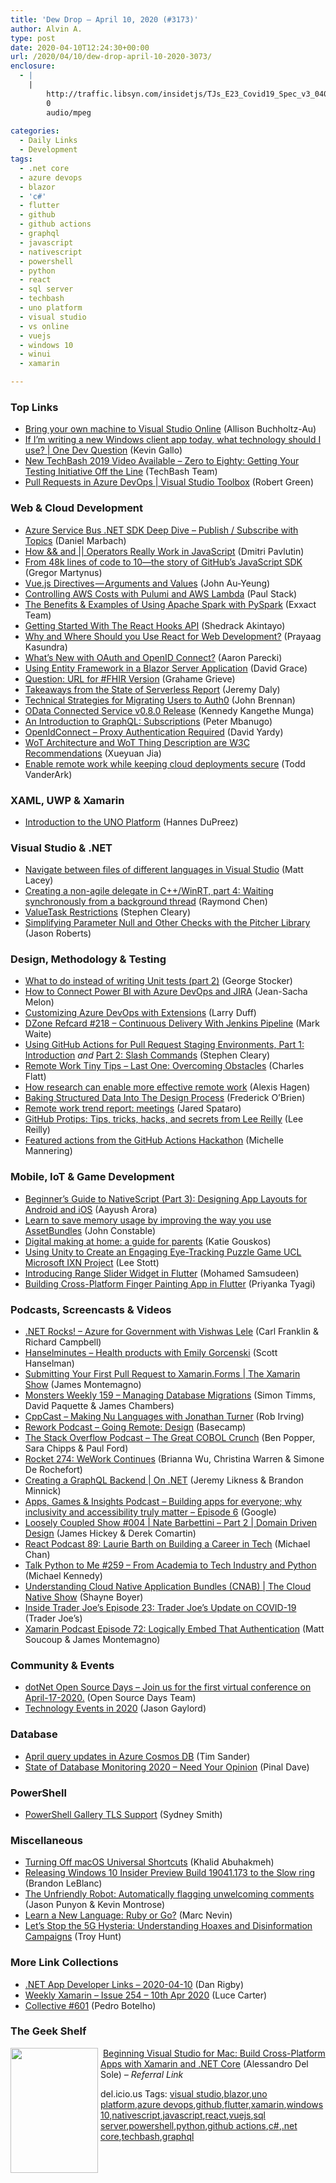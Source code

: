 ```yaml
---
title: 'Dew Drop – April 10, 2020 (#3173)'
author: Alvin A.
type: post
date: 2020-04-10T12:24:30+00:00
url: /2020/04/10/dew-drop-april-10-2020-3073/
enclosure:
  - |
    |
        http://traffic.libsyn.com/insidetjs/TJs_E23_Covid19_Spec_v3_040920.mp3
        0
        audio/mpeg
        
categories:
  - Daily Links
  - Development
tags:
  - .net core
  - azure devops
  - blazor
  - 'c#'
  - flutter
  - github
  - github actions
  - graphql
  - javascript
  - nativescript
  - powershell
  - python
  - react
  - sql server
  - techbash
  - uno platform
  - visual studio
  - vs online
  - vuejs
  - windows 10
  - winui
  - xamarin

---
```

### <a name="top"></a>Top Links

  * <a href="https://devblogs.microsoft.com/visualstudio/bring-your-own-machine-to-visual-studio-online/" target="_blank" rel="noopener noreferrer">Bring your own machine to Visual Studio Online</a> (Allison Buchholtz-Au)
  * <a href="http://www.youtube.com/watch?v=uG0riz00i8s" target="_blank" rel="noopener noreferrer">If I&#8217;m writing a new Windows client app today, what technology should I use? | One Dev Question</a> (Kevin Gallo)
  * <a href="https://www.techbash.com/blog/2020/04/09/new-techbash-2019-video-available-zero-to-eighty-getting-your-testing-initiative-off-the-line" target="_blank" rel="noopener noreferrer">New TechBash 2019 Video Available &#8211; Zero to Eighty: Getting Your Testing Initiative Off the Line</a> (TechBash Team)
  * <a href="https://channel9.msdn.com/Shows/Visual-Studio-Toolbox/Pull-Requests-in-Azure-DevOps?WT.mc_id=DX_MVP4025064" target="_blank" rel="noopener noreferrer">Pull Requests in Azure DevOps | Visual Studio Toolbox</a> (Robert Green)



### <a name="web"></a>Web & Cloud Development

  * <a href="https://www.planetgeek.ch/2020/04/10/azure-service-bus-net-sdk-deep-dive-publish-subscribe-with-topics/" target="_blank" rel="noopener noreferrer">Azure Service Bus .NET SDK Deep Dive – Publish / Subscribe with Topics</a> (Daniel Marbach)
  * <a href="https://dmitripavlutin.com/javascript-and-or-logical-operators/" target="_blank" rel="noopener noreferrer">How && and || Operators Really Work in JavaScript</a> (Dmitri Pavlutin)
  * <a href="https://github.blog/2020-04-09-from-48k-lines-of-code-to-10-the-story-of-githubs-javascript-sdk/" target="_blank" rel="noopener noreferrer">From 48k lines of code to 10—the story of GitHub’s JavaScript SDK</a> (Gregor Martynus)
  * <a href="https://medium.com/swlh/vue-js-directives-arguments-and-values-bf5efd0f49e6?source=rss----f5af2b715248---4" target="_blank" rel="noopener noreferrer">Vue.js Directives — Arguments and Values</a> (John Au-Yeung)
  * <a href="https://www.pulumi.com/blog/controlling-aws-costs-with-lambda-and-pulumi/" target="_blank" rel="noopener noreferrer">Controlling AWS Costs with Pulumi and AWS Lambda</a> (Paul Stack)
  * <a href="https://blog.exxactcorp.com/the-benefits-examples-of-using-apache-spark-with-pyspark-using-python/" target="_blank" rel="noopener noreferrer">The Benefits & Examples of Using Apache Spark with PySpark</a> (Exxact Team)
  * <a href="https://www.smashingmagazine.com/2020/04/react-hooks-api-guide/" target="_blank" rel="noopener noreferrer">Getting Started With The React Hooks API</a> (Shedrack Akintayo)
  * <a href="https://www.simform.com/why-use-react/" target="_blank" rel="noopener noreferrer">Why and Where Should you Use React for Web Development?</a> (Prayaag Kasundra)
  * <a href="https://developer.okta.com/blog/2020/04/09/whats-new-with-oauth-and-oidc" target="_blank" rel="noopener noreferrer">What&#8217;s New with OAuth and OpenID Connect?</a> (Aaron Parecki)
  * <a href="https://www.roundthecode.com/dotnet/using-entity-framework-in-a-blazor-server-application" target="_blank" rel="noopener noreferrer">Using Entity Framework in a Blazor Server Application</a> (David Grace)
  * <a href="http://www.healthintersections.com.au/?p=3029" target="_blank" rel="noopener noreferrer">Question: URL for #FHIR Version</a> (Grahame Grieve)
  * <a href="https://www.jeremydaly.com/takeaways-state-of-serverless-report/" target="_blank" rel="noopener noreferrer">Takeaways from the State of Serverless Report</a> (Jeremy Daly)
  * <a href="https://auth0.com/blog/technical-strategies-for-migrating-users-to-auth0/" target="_blank" rel="noopener noreferrer">Technical Strategies for Migrating Users to Auth0</a> (John Brennan)
  * <a href="https://devblogs.microsoft.com/odata/odata-connected-service-v0-8-0-release/" target="_blank" rel="noopener noreferrer">OData Connected Service v0.8.0 Release</a> (Kennedy Kangethe Munga)
  * <a href="https://www.telerik.com/blogs/introduction-to-graphql-subscriptions" target="_blank" rel="noopener noreferrer">An Introduction to GraphQL: Subscriptions</a> (Peter Mbanugo)
  * <a href="http://feedproxy.google.com/~r/davidyardy/~3/lew_Ubc9Nlc/" target="_blank" rel="noopener noreferrer">OpenIdConnect &#8211; Proxy Authentication Required</a> (David Yardy)
  * <a href="https://www.w3.org/blog/news/archives/8436" target="_blank" rel="noopener noreferrer">WoT Architecture and WoT Thing Description are W3C Recommendations</a> (Xueyuan Jia)
  * <a href="https://www.microsoft.com/security/blog/2020/04/09/enable-remote-work-while-keeping-cloud-deployments-secure/" target="_blank" rel="noopener noreferrer">Enable remote work while keeping cloud deployments secure</a> (Todd VanderArk)



### <a name="silverlight"></a>XAML, UWP & Xamarin

  * <a href="https://www.developer.com/net/net/introduction-to-the-uno-platform.html" target="_blank" rel="noopener noreferrer">Introduction to the UNO Platform</a> (Hannes DuPreez)



### <a name="dotnet"></a>Visual Studio & .NET

  * <a href="http://feedproxy.google.com/~r/MattLacey/~3/Y7KTUfmawOQ/navigate-between-files-of-different.html" target="_blank" rel="noopener noreferrer">Navigate between files of different languages in Visual Studio</a> (Matt Lacey)
  * <a href="https://devblogs.microsoft.com/oldnewthing/20200409-00/?p=103660" target="_blank" rel="noopener noreferrer">Creating a non-agile delegate in C++/WinRT, part 4: Waiting synchronously from a background thread</a> (Raymond Chen)
  * <a href="https://blog.stephencleary.com/2020/03/valuetask.html" target="_blank" rel="noopener noreferrer">ValueTask Restrictions</a> (Stephen Cleary)
  * <a href="http://dontcodetired.com/blog/post/Simplifying-Parameter-Null-and-Other-Checks-with-the-Pitcher-Library" target="_blank" rel="noopener noreferrer">Simplifying Parameter Null and Other Checks with the Pitcher Library</a> (Jason Roberts)



### <a name="design"></a>Design, Methodology & Testing

  * <a href="https://georgestocker.com/2020/04/09/what-to-do-instead-of-writing-unit-tests-part-2/?utm_source=rss&utm_medium=rss&utm_campaign=what-to-do-instead-of-writing-unit-tests-part-2" target="_blank" rel="noopener noreferrer">What to do instead of writing Unit tests (part 2)</a> (George Stocker)
  * <a href="https://blog.scottlogic.com/2020/04/09/how-to-connect-power-bi-with-azure-devops-and-jira.html" target="_blank" rel="noopener noreferrer">How to Connect Power BI with Azure DevOps and JIRA</a> (Jean-Sacha Melon)
  * <a href="https://devblogs.microsoft.com/premier-developer/customizing-azure-devops-with-extensions/" target="_blank" rel="noopener noreferrer">Customizing Azure DevOps with Extensions</a> (Larry Duff)
  * <a href="https://dzone.com/refcardz/continuous-delivery-with-jenkins-pipeline?chapter=1" target="_blank" rel="noopener noreferrer">DZone Refcard #218 &#8211; Continuous Delivery With Jenkins Pipeline</a> (Mark Waite)
  * <a href="https://blog.stephencleary.com/2020/04/github-actions-pull-request-staging-environments-part-1.html" target="_blank" rel="noopener noreferrer">Using GitHub Actions for Pull Request Staging Environments, Part 1: Introduction</a> _and_ <a href="https://blog.stephencleary.com/2020/04/github-actions-pull-request-staging-environments-part-2-slash-commands.html" target="_blank" rel="noopener noreferrer">Part 2: Slash Commands</a> (Stephen Cleary)
  * <a href="https://www.softwaremeadows.com/posts/remote_work_tiny_tips_-_last_one-_overcoming_obstacles" target="_blank" rel="noopener noreferrer">Remote Work Tiny Tips &#8211; Last One: Overcoming Obstacles</a> (Charles Flatt)
  * <a href="https://www.microsoft.com/en-us/research/blog/how-research-can-enable-more-effective-remote-work/" target="_blank" rel="noopener noreferrer">How research can enable more effective remote work</a> (Alexis Hagen)
  * <a href="https://www.smashingmagazine.com/2020/04/structured-data-design-process/" target="_blank" rel="noopener noreferrer">Baking Structured Data Into The Design Process</a> (Frederick O’Brien)
  * <a href="https://www.microsoft.com/en-us/microsoft-365/blog/2020/04/09/remote-work-trend-report-meetings/" target="_blank" rel="noopener noreferrer">Remote work trend report: meetings</a> (Jared Spataro)
  * <a href="https://github.blog/2020-04-09-github-protips-tips-tricks-hacks-and-secrets-from-lee-reilly/" target="_blank" rel="noopener noreferrer">GitHub Protips: Tips, tricks, hacks, and secrets from Lee Reilly</a> (Lee Reilly)
  * <a href="https://github.blog/2020-04-09-featured-actions-from-the-github-actions-hackathon/" target="_blank" rel="noopener noreferrer">Featured actions from the GitHub Actions Hackathon</a> (Michelle Mannering)



### <a name="mobile"></a>Mobile, IoT & Game Development

  * <a href="https://heartbeat.fritz.ai/beginners-guide-to-nativescript-part-3-designing-app-layouts-for-android-and-ios-7727a84aec9e?source=rss----680eee12c50d---4" target="_blank" rel="noopener noreferrer">Beginner’s Guide to NativeScript (Part 3): Designing App Layouts for Android and iOS</a> (Aayush Arora)
  * <a href="https://blogs.unity3d.com/2020/04/09/learn-to-save-memory-usage-by-improving-the-way-you-use-assetbundles/" target="_blank" rel="noopener noreferrer">Learn to save memory usage by improving the way you use AssetBundles</a> (John Constable)
  * <a href="https://www.raspberrypi.org/blog/digital-making-at-home-parents-guide/" target="_blank" rel="noopener noreferrer">Digital making at home: a guide for parents</a> (Katie Gouskos)
  * <a href="https://techcommunity.microsoft.com/t5/educator-developer-blog/using-unity-to-create-an-engaging-eye-tracking-puzzle-game-ucl/ba-p/1296260" target="_blank" rel="noopener noreferrer">Using Unity to Create an Engaging Eye-Tracking Puzzle Game UCL Microsoft IXN Project</a> (Lee Stott)
  * <a href="https://www.syncfusion.com/blogs/post/introducing-range-slider-widget-in-flutter.aspx" target="_blank" rel="noopener noreferrer">Introducing Range Slider Widget in Flutter</a> (Mohamed Samsudeen)
  * <a href="https://medium.com/flutter-community/building-cross-platform-finger-painting-app-in-flutter-7180b0e3c621?source=rss----86fb29d7cc6a---4" target="_blank" rel="noopener noreferrer">Building Cross-Platform Finger Painting App in Flutter</a> (Priyanka Tyagi)



### <a name="podcasts"></a>Podcasts, Screencasts & Videos

  * <a href="http://www.dotnetrocks.com/default.aspx?ShowNum=1682" target="_blank" rel="noopener noreferrer">.NET Rocks! &#8211; Azure for Government with Vishwas Lele</a> (Carl Franklin & Richard Campbell)
  * <a href="https://hanselminutes.simplecast.com/episodes/health-products-with-emily-gorcenski-sIfDT_ZE" target="_blank" rel="noopener noreferrer">Hanselminutes &#8211; Health products with Emily Gorcenski</a> (Scott Hanselman)
  * <a href="https://channel9.msdn.com/Shows/XamarinShow/Submitting-Your-First-Pull-Request-to-XamarinForms--The-Xamarin-Show?WT.mc_id=DX_MVP4025064" target="_blank" rel="noopener noreferrer">Submitting Your First Pull Request to Xamarin.Forms | The Xamarin Show</a> (James Montemagno)
  * <a href="http://aspnetmonsters.com/2020/04/monsters-weekly%5Cep159/" target="_blank" rel="noopener noreferrer">Monsters Weekly 159 &#8211; Managing Database Migrations</a> (Simon Timms, David Paquette & James Chambers)
  * <a href="http://cppcast.libsyn.com/making-nu-languages-with-jonathan-turner" target="_blank" rel="noopener noreferrer">CppCast &#8211; Making Nu Languages with Jonathan Turner</a> (Rob Irving)
  * <a href="https://share.transistor.fm/s/6894c1fa" target="_blank" rel="noopener noreferrer">Rework Podcast &#8211; Going Remote: Design</a> (Basecamp)
  * <a href="https://the-stack-overflow-podcast.simplecast.com/episodes/225-cobol-new-jersey-unemployment-supply-chain-china-zoBz9DfH" target="_blank" rel="noopener noreferrer">The Stack Overflow Podcast &#8211; The Great COBOL Crunch</a> (Ben Popper, Sara Chipps & Paul Ford)
  * <a href="http://relay.fm/rocket/274" target="_blank" rel="noopener noreferrer">Rocket 274: WeWork Continues</a> (Brianna Wu, Christina Warren & Simone De Rochefort)
  * <a href="https://channel9.msdn.com/Shows/On-NET/Creating-a-GraphQL-Backend?WT.mc_id=DX_MVP4025064" target="_blank" rel="noopener noreferrer">Creating a GraphQL Backend | On .NET</a> (Jeremy Likness & Brandon Minnick)
  * <a href="http://appsgamesinsights.googledevelopers.libsynpro.com/building-apps-for-everyone-why-inclusivity-and-accessibility-truly-matter-episode-6" target="_blank" rel="noopener noreferrer">Apps, Games & Insights Podcast &#8211; Building apps for everyone; why inclusivity and accessibility truly matter &#8211; Episode 6</a> (Google)
  * <a href="http://www.youtube.com/watch?v=j4G1K9r4knM" target="_blank" rel="noopener noreferrer">Loosely Coupled Show #004 | Nate Barbettini &#8211; Part 2 | Domain Driven Design</a> (James Hickey & Derek Comartin)
  * <a href="http://reactpodcast.com/89" target="_blank" rel="noopener noreferrer">React Podcast 89: Laurie Barth on Building a Career in Tech</a> (Michael Chan)
  * <a href="https://talkpython.fm/episodes/show/259/from-academia-to-tech-industry-and-python" target="_blank" rel="noopener noreferrer">Talk Python to Me #259 &#8211; From Academia to Tech Industry and Python</a> (Michael Kennedy)
  * <a href="https://channel9.msdn.com/Shows/The-Cloud-Native-Show/Understanding-Cloud-Native-Application-Bundles-CNAB?WT.mc_id=DX_MVP4025064" target="_blank" rel="noopener noreferrer">Understanding Cloud Native Application Bundles (CNAB) | The Cloud Native Show</a> (Shayne Boyer)
  * <a href="http://traffic.libsyn.com/insidetjs/TJs_E23_Covid19_Spec_v3_040920.mp3" target="_blank" rel="noopener noreferrer">Inside Trader Joe&#8217;s Episode 23: Trader Joe&#8217;s Update on COVID-19</a> (Trader Joe&#8217;s)
  * <a href="https://www.xamarinpodcast.com/72" target="_blank" rel="noopener noreferrer">Xamarin Podcast Episode 72: Logically Embed That Authentication</a> (Matt Soucoup & James Montemagno)



### <a name="events"></a>Community & Events

  * <a href="https://www.dotnetopensourcedays.com/" target="_blank" rel="noopener noreferrer">dotNet Open Source Days &#8211; Join us for the first virtual conference on April-17-2020.</a> (Open Source Days Team)
  * <a href="https://www.jasongaylord.com/blog/technology-events-in-2020" target="_blank" rel="noopener noreferrer">Technology Events in 2020</a> (Jason Gaylord)



### <a name="sql"></a>Database

  * <a href="https://devblogs.microsoft.com/cosmosdb/april-query-improvements/" target="_blank" rel="noopener noreferrer">April query updates in Azure Cosmos DB</a> (Tim Sander)
  * <a href="https://blog.sqlauthority.com/2020/04/10/state-of-database-monitoring-2020-need-your-opinion/?utm_source=rss&utm_medium=rss&utm_campaign=state-of-database-monitoring-2020-need-your-opinion" target="_blank" rel="noopener noreferrer">State of Database Monitoring 2020 – Need Your Opinion</a> (Pinal Dave)



### <a name="ps"></a>PowerShell

  * <a href="https://devblogs.microsoft.com/powershell/powershell-gallery-tls-support/" target="_blank" rel="noopener noreferrer">PowerShell Gallery TLS Support</a> (Sydney Smith)



### <a name="misc"></a>Miscellaneous

  * <a href="https://khalidabuhakmeh.com/turn-off-macos-universal-shortcuts" target="_blank" rel="noopener noreferrer">Turning Off macOS Universal Shortcuts</a> (Khalid Abuhakmeh)
  * <a href="https://blogs.windows.com/windowsexperience/2020/04/09/releasing-windows-10-insider-preview-build-19041-173-to-the-slow-ring/?WT.mc_id=DX_MVP4025064" target="_blank" rel="noopener noreferrer">Releasing Windows 10 Insider Preview Build 19041.173 to the Slow ring</a> (Brandon LeBlanc)
  * <a href="https://stackoverflow.blog/2020/04/09/the-unfriendly-robot-automatically-flagging-unwelcoming-comments/" target="_blank" rel="noopener noreferrer">The Unfriendly Robot: Automatically flagging unwelcoming comments</a> (Jason Punyon & Kevin Montrose)
  * <a href="https://dev.to/m_nevin/learn-a-new-language-ruby-or-go-3ifh" target="_blank" rel="noopener noreferrer">Learn a New Language: Ruby or Go?</a> (Marc Nevin)
  * <a href="http://feedproxy.google.com/~r/TroyHunt/~3/dj3bECNIDXA/" target="_blank" rel="noopener noreferrer">Let&#8217;s Stop the 5G Hysteria: Understanding Hoaxes and Disinformation Campaigns</a> (Troy Hunt)



### <a name="links"></a>More Link Collections

  * <a href="https://links.danrigby.com/2020/04/app-developer-links-2020-04-10/" target="_blank" rel="noopener noreferrer">.NET App Developer Links &#8211; 2020-04-10</a> (Dan Rigby)
  * <a href="http://weeklyxamarin.com/issues/254" target="_blank" rel="noopener noreferrer">Weekly Xamarin &#8211; Issue 254 &#8211; 10th Apr 2020</a> (Luce Carter)
  * <a href="http://feedproxy.google.com/~r/tympanus/~3/W-UWN1tjjyg/" target="_blank" rel="noopener noreferrer">Collective #601</a> (Pedro Botelho)



### <a name="shelf"></a>The Geek Shelf

<a href="https://www.amazon.com/Beginning-Visual-Studio-Mac-Cross-Platform-ebook/dp/B076T7FS1P/?tag=amavin-20" target="_blank" rel="noopener noreferrer"><img loading="lazy" decoding="async" width="140" height="200" align="left" style="margin: 0px 4px 10px 0px; border: 0px currentcolor; border-image: none; float: left; display: inline; background-image: none;" src="https://m.media-amazon.com/images/I/61gswjkUQlL._AC_UL320_ML3_.jpg" border="0" /></a>&nbsp;<a href="https://www.amazon.com/Beginning-Visual-Studio-Mac-Cross-Platform-ebook/dp/B076T7FS1P/?tag=amavin-20" target="_blank" rel="noopener noreferrer">Beginning Visual Studio for Mac: Build Cross-Platform Apps with Xamarin and .NET Core</a> (Alessandro Del Sole) _&#8211; Referral Link_









<div class="wlWriterEditableSmartContent" id="scid:77ECF5F8-D252-44F5-B4EB-D463C5396A79:a6f46788-476a-45f0-a3c4-56a3a4ca3b17" style="margin: 0px; padding: 0px; float: none; display: inline;">
  del.icio.us Tags: <a href="http://del.icio.us/popular/visual+studio" rel="tag">visual studio</a>,<a href="http://del.icio.us/popular/blazor" rel="tag">blazor</a>,<a href="http://del.icio.us/popular/uno+platform" rel="tag">uno platform</a>,<a href="http://del.icio.us/popular/azure+devops" rel="tag">azure devops</a>,<a href="http://del.icio.us/popular/github" rel="tag">github</a>,<a href="http://del.icio.us/popular/flutter" rel="tag">flutter</a>,<a href="http://del.icio.us/popular/xamarin" rel="tag">xamarin</a>,<a href="http://del.icio.us/popular/windows+10" rel="tag">windows 10</a>,<a href="http://del.icio.us/popular/nativescript" rel="tag">nativescript</a>,<a href="http://del.icio.us/popular/javascript" rel="tag">javascript</a>,<a href="http://del.icio.us/popular/react" rel="tag">react</a>,<a href="http://del.icio.us/popular/vuejs" rel="tag">vuejs</a>,<a href="http://del.icio.us/popular/sql+server" rel="tag">sql server</a>,<a href="http://del.icio.us/popular/powershell" rel="tag">powershell</a>,<a href="http://del.icio.us/popular/python" rel="tag">python</a>,<a href="http://del.icio.us/popular/github+actions" rel="tag">github actions</a>,<a href="http://del.icio.us/popular/c%23" rel="tag">c#</a>,<a href="http://del.icio.us/popular/.net+core" rel="tag">.net core</a>,<a href="http://del.icio.us/popular/techbash" rel="tag">techbash</a>,<a href="http://del.icio.us/popular/graphql" rel="tag">graphql</a>
</div>